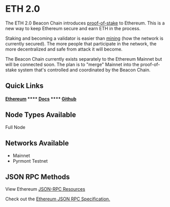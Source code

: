 # ETH 2.0

The ETH 2.0 Beacon Chain introduces [proof-of-stake](https://ethereum.org/en/developers/docs/consensus-mechanisms/pos/) to Ethereum. This is a new way to keep Ethereum secure and earn ETH in the process.

Staking and becoming a validator is easier than [mining](https://ethereum.org/en/developers/docs/mining/) (how the network is currently secured). The more people that participate in the network, the more decentralized and safe from attack it will become.

The Beacon Chain currently exists separately to the Ethereum Mainnet but will be connected soon. The plan is to "merge" Mainnet into the proof-of-stake system that's controlled and coordinated by the Beacon Chain.

## Quick Links

#### [**Ethereum**](https://ethereum.org/en) **** [**Docs**](https://ethereum.org/en/developers/docs/nodes-and-clients/) **** [**Github**](https://github.com/ethereum/ethereum-org-website)

## Node Types Available

Full Node

## Networks Available

* Mainnet
* Pyrmont Testnet

## JSON RPC Methods

View Ethereum [JSON-RPC Resources](https://ethereum.org/en/developers/docs/apis/json-rpc/)

Check out the [Ethereum JSON RPC Specification.](https://playground.open-rpc.org/?schemaUrl=https://raw.githubusercontent.com/ethereum/eth1.0-apis/assembled-spec/openrpc.json\&uiSchema%5BappBar%5D%5Bui:splitView%5D=true\&uiSchema%5BappBar%5D%5Bui:input%5D=false\&uiSchema%5BappBar%5D%5Bui:examplesDropdown%5D=false)
